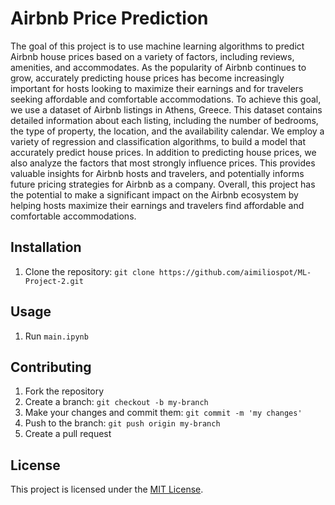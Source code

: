 # Airbnb Price Prediction

The goal of this project is to use machine learning algorithms to predict Airbnb house prices based on a variety of factors, including reviews, amenities, and accommodates. As the popularity of Airbnb continues to grow, accurately predicting house prices has become increasingly important for hosts looking to maximize their earnings and for travelers seeking affordable and comfortable accommodations.
To achieve this goal, we use a dataset of Airbnb listings in Athens, Greece. This dataset contains detailed information about each listing, including the number of bedrooms, the type of property, the location, and the availability calendar.
We employ a variety of regression and classification algorithms, to build a model that accurately predict house prices. In addition to predicting house prices, we also analyze the factors that most strongly influence prices. This provides valuable insights for Airbnb hosts and travelers, and potentially informs future pricing strategies for Airbnb as a company.
Overall, this project has the potential to make a significant impact on the Airbnb ecosystem by helping hosts maximize their earnings and travelers find affordable and comfortable accommodations.

## Installation

1. Clone the repository: `git clone https://github.com/aimiliospot/ML-Project-2.git`

## Usage

1. Run `main.ipynb`

## Contributing

1. Fork the repository
2. Create a branch: `git checkout -b my-branch`
3. Make your changes and commit them: `git commit -m 'my changes'`
4. Push to the branch: `git push origin my-branch`
5. Create a pull request

## License

This project is licensed under the [MIT License](https://opensource.org/licenses/MIT).
